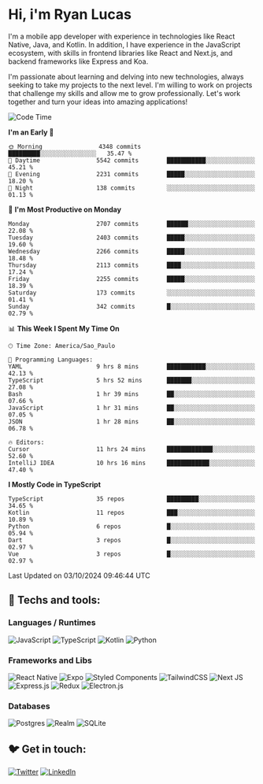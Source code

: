 # Hi, i'm Ryan Lucas

I'm a mobile app developer with experience in technologies like React Native, Java, and Kotlin.
In addition, I have experience in the JavaScript ecosystem, with skills in frontend libraries like React and Next.js, and backend frameworks like Express and Koa.

I'm passionate about learning and delving into new technologies, always seeking to take my projects to the next level. I'm willing to work on projects that challenge my skills and allow me to grow professionally. Let's work together and turn your ideas into amazing applications!


<!--START_SECTION:waka-->
![Code Time](http://img.shields.io/badge/Code%20Time-607%20hrs%2048%20mins-blue)

**I'm an Early 🐤** 

```text
🌞 Morning                4348 commits        █████████░░░░░░░░░░░░░░░░   35.47 % 
🌆 Daytime                5542 commits        ███████████░░░░░░░░░░░░░░   45.21 % 
🌃 Evening                2231 commits        █████░░░░░░░░░░░░░░░░░░░░   18.20 % 
🌙 Night                  138 commits         ░░░░░░░░░░░░░░░░░░░░░░░░░   01.13 % 
```
📅 **I'm Most Productive on Monday** 

```text
Monday                   2707 commits        ██████░░░░░░░░░░░░░░░░░░░   22.08 % 
Tuesday                  2403 commits        █████░░░░░░░░░░░░░░░░░░░░   19.60 % 
Wednesday                2266 commits        █████░░░░░░░░░░░░░░░░░░░░   18.48 % 
Thursday                 2113 commits        ████░░░░░░░░░░░░░░░░░░░░░   17.24 % 
Friday                   2255 commits        █████░░░░░░░░░░░░░░░░░░░░   18.39 % 
Saturday                 173 commits         ░░░░░░░░░░░░░░░░░░░░░░░░░   01.41 % 
Sunday                   342 commits         █░░░░░░░░░░░░░░░░░░░░░░░░   02.79 % 
```


📊 **This Week I Spent My Time On** 

```text
🕑︎ Time Zone: America/Sao_Paulo

💬 Programming Languages: 
YAML                     9 hrs 8 mins        ███████████░░░░░░░░░░░░░░   42.13 % 
TypeScript               5 hrs 52 mins       ███████░░░░░░░░░░░░░░░░░░   27.08 % 
Bash                     1 hr 39 mins        ██░░░░░░░░░░░░░░░░░░░░░░░   07.66 % 
JavaScript               1 hr 31 mins        ██░░░░░░░░░░░░░░░░░░░░░░░   07.05 % 
JSON                     1 hr 28 mins        ██░░░░░░░░░░░░░░░░░░░░░░░   06.78 % 

🔥 Editors: 
Cursor                   11 hrs 24 mins      █████████████░░░░░░░░░░░░   52.60 % 
IntelliJ IDEA            10 hrs 16 mins      ████████████░░░░░░░░░░░░░   47.40 % 
```

**I Mostly Code in TypeScript** 

```text
TypeScript               35 repos            █████████░░░░░░░░░░░░░░░░   34.65 % 
Kotlin                   11 repos            ███░░░░░░░░░░░░░░░░░░░░░░   10.89 % 
Python                   6 repos             █░░░░░░░░░░░░░░░░░░░░░░░░   05.94 % 
Dart                     3 repos             █░░░░░░░░░░░░░░░░░░░░░░░░   02.97 % 
Vue                      3 repos             █░░░░░░░░░░░░░░░░░░░░░░░░   02.97 % 
```




 Last Updated on 03/10/2024 09:46:44 UTC
<!--END_SECTION:waka-->

## 🔧 Techs and tools: 

### Languages / Runtimes
![JavaScript](https://img.shields.io/badge/javascript-%23323330.svg?style=for-the-badge&logo=javascript&logoColor=%23F7DF1E)
![TypeScript](https://img.shields.io/badge/typescript-%23007ACC.svg?style=for-the-badge&logo=typescript&logoColor=white)
![Kotlin](https://img.shields.io/badge/kotlin-%230095D5.svg?style=for-the-badge&logo=kotlin&logoColor=white) ![Python](https://img.shields.io/badge/python-3670A0?style=for-the-badge&logo=python&logoColor=ffdd54)

### Frameworks and Libs
![React Native](https://img.shields.io/badge/react_native-%2320232a.svg?style=for-the-badge&logo=react&logoColor=%2361DAFB)
![Expo](https://img.shields.io/badge/expo-1C1E24?style=for-the-badge&logo=expo&logoColor=#D04A37)
![Styled Components](https://img.shields.io/badge/styled--components-DB7093?style=for-the-badge&logo=styled-components&logoColor=white)
![TailwindCSS](https://img.shields.io/badge/tailwindcss-%2338B2AC.svg?style=for-the-badge&logo=tailwind-css&logoColor=white)
![Next JS](https://img.shields.io/badge/Next-black?style=for-the-badge&logo=next.js&logoColor=white)
![Express.js](https://img.shields.io/badge/express.js-%23404d59.svg?style=for-the-badge&logo=express&logoColor=%2361DAFB)
![Redux](https://img.shields.io/badge/redux-%23593d88.svg?style=for-the-badge&logo=redux&logoColor=white)
![Electron.js](https://img.shields.io/badge/Electron-191970?style=for-the-badge&logo=Electron&logoColor=white)

### Databases
![Postgres](https://img.shields.io/badge/postgres-%23316192.svg?style=for-the-badge&logo=postgresql&logoColor=white)
![Realm](https://img.shields.io/badge/Realm-39477F?style=for-the-badge&logo=realm&logoColor=white)
![SQLite](https://img.shields.io/badge/sqlite-%2307405e.svg?style=for-the-badge&logo=sqlite&logoColor=white)

## 🐦 Get in touch:

[![Twitter](https://img.shields.io/badge/Twitter-%231DA1F2.svg?style=for-the-badge&logo=Twitter&logoColor=white)](https://twitter.com/ryangst_)
[![LinkedIn](https://img.shields.io/badge/linkedin-%230077B5.svg?style=for-the-badge&logo=linkedin&logoColor=white)](https://www.linkedin.com/in/ryan-lucas-machado/)

